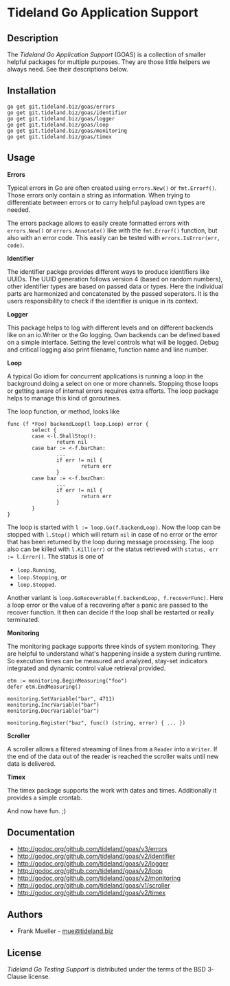 Tideland Go Application Support
===============================

Description
-----------

The *Tideland Go Application Support* (GOAS) is a collection of smaller 
helpful packages for multiple purposes. They are those little helpers we
always need. See their descriptions below.

Installation
------------

    go get git.tideland.biz/goas/errors
    go get git.tideland.biz/goas/identifier
    go get git.tideland.biz/goas/logger
    go get git.tideland.biz/goas/loop
    go get git.tideland.biz/goas/monitoring
    go get git.tideland.biz/goas/timex

Usage
-----

**Errors**

Typical errors in Go are often created using `errors.New()` or `fmt.Errorf()`. Those
errors only contain a string as information. When trying to differentiate between
errors or to carry helpful payload own types are needed.

The errors package allows to easily create formatted errors with `errors.New()` or 
`errors.Annotate()` like with the `fmt.Errorf()` function, but also with an error code. 
This easily can be tested with `errors.IsError(err, code)`. 

**Identifier**

The identifier packge provides different ways to produce identifiers like UUIDs. The
UUID generation follows version 4 (based on random numbers), other identifier types are
based on passed data or types. Here the individual parts are harmonized and concatenated
by the passed seperators. It is the users responsibility to check if the identifier is
unique in its context.

**Logger**

This package helps to log with different levels and on different backends like on an
io.Writer or the Go logging. Own backends can be defined based on a simple interface.
Setting the level controls what will be logged. Debug and critical logging also print
filename, function name and line number.

**Loop**

A typical Go idiom for concurrent applications is running a loop in the background doing
a select on one or more channels. Stopping those loops or getting aware of internal errors
requires extra efforts. The loop package helps to manage this kind of goroutines.

The loop function, or method, looks like

    func (f *Foo) backendLoop(l loop.Loop) error {
            select {
            case <-l.ShallStop():
                    return nil
            case bar := <-f.barChan:
                    ...
                    if err != nil {
                            return err
                    }
            case baz := <-f.bazChan:
                    ...
                    if err != nil {
                            return err
                    }
            }
    }

The loop is started with `l := loop.Go(f.backendLoop)`. Now the loop can be stopped with
`l.Stop()` which will return `nil` in case of no error or the error that has been returned
by the loop during message processing. The loop also can be killed with `l.Kill(err)` or
the status retrieved with `status, err := l.Error()`. The status is one of

- `loop.Running`,
- `loop.Stopping`, or 
- `loop.Stopped`.

Another variant is `loop.GoRecoverable(f.backendLoop, f.recoverFunc)`. Here a loop error
or the value of a recovering after a panic are passed to the recover function. It then
can decide if the loop shall be restarted or really terminated.

**Monitoring**

The monitoring package supports three kinds of system monitoring. They are helpful to
understand what's happening inside a system during runtime. So execution times can be
measured and analyzed, stay-set indicators integrated and dynamic control value retrieval
provided.

    etm := monitoring.BeginMeasuring("foo")
    defer etm.EndMeasuring()

    monitoring.SetVariable("bar", 4711)
    monitoring.IncrVariable("bar")
    monitoring.DecrVariable("bar")

    monitoring.Register("baz", func() (string, error) { ... })

**Scroller**

A scroller allows a filtered streaming of lines from a `Reader` into a `Writer`. If the
end of the data out of the reader is reached the scroller waits until new data is
delivered.

**Timex**

The timex package supports the work with dates and times. Additionally it provides a
simple crontab.

And now have fun. ;)

Documentation
-------------

- http://godoc.org/github.com/tideland/goas/v3/errors
- http://godoc.org/github.com/tideland/goas/v2/identifier
- http://godoc.org/github.com/tideland/goas/v2/logger
- http://godoc.org/github.com/tideland/goas/v2/loop
- http://godoc.org/github.com/tideland/goas/v2/monitoring
- http://godoc.org/github.com/tideland/goas/v1/scroller
- http://godoc.org/github.com/tideland/goas/v2/timex

Authors
------

- Frank Mueller - <mue@tideland.biz>

License
-------

*Tideland Go Testing Support* is distributed under the terms of the BSD 3-Clause license.
